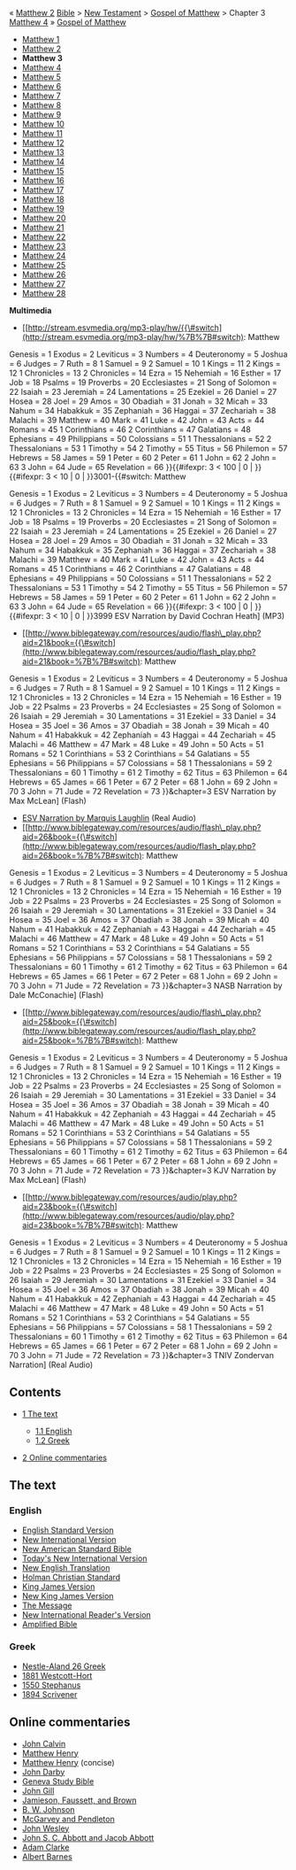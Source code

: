 « [Matthew 2](Matthew_2 "Matthew 2")
[Bible](Bible "Bible") \>
[New Testament](New_Testament "New Testament") \>
[Gospel of Matthew](Gospel_of_Matthew "Gospel of Matthew") \>
Chapter 3
[Matthew 4](Matthew_4 "Matthew 4") »
[Gospel of Matthew](Gospel_of_Matthew "Gospel of Matthew")
-   [Matthew 1](Matthew_1 "Matthew 1")
-   [Matthew 2](Matthew_2 "Matthew 2")
-   **Matthew 3**
-   [Matthew 4](Matthew_4 "Matthew 4")
-   [Matthew 5](Matthew_5 "Matthew 5")
-   [Matthew 6](Matthew_6 "Matthew 6")
-   [Matthew 7](Matthew_7 "Matthew 7")
-   [Matthew 8](Matthew_8 "Matthew 8")
-   [Matthew 9](Matthew_9 "Matthew 9")
-   [Matthew 10](Matthew_10 "Matthew 10")
-   [Matthew 11](Matthew_11 "Matthew 11")
-   [Matthew 12](Matthew_12 "Matthew 12")
-   [Matthew 13](Matthew_13 "Matthew 13")
-   [Matthew 14](Matthew_14 "Matthew 14")
-   [Matthew 15](Matthew_15 "Matthew 15")
-   [Matthew 16](Matthew_16 "Matthew 16")
-   [Matthew 17](Matthew_17 "Matthew 17")
-   [Matthew 18](Matthew_18 "Matthew 18")
-   [Matthew 19](Matthew_19 "Matthew 19")
-   [Matthew 20](Matthew_20 "Matthew 20")
-   [Matthew 21](Matthew_21 "Matthew 21")
-   [Matthew 22](Matthew_22 "Matthew 22")
-   [Matthew 23](Matthew_23 "Matthew 23")
-   [Matthew 24](Matthew_24 "Matthew 24")
-   [Matthew 25](Matthew_25 "Matthew 25")
-   [Matthew 26](Matthew_26 "Matthew 26")
-   [Matthew 27](Matthew_27 "Matthew 27")
-   [Matthew 28](Matthew_28 "Matthew 28")

**Multimedia**

-   [[http://stream.esvmedia.org/mp3-play/hw/{{\#switch](http://stream.esvmedia.org/mp3-play/hw/%7B%7B#switch):
    Matthew

Genesis = 1
Exodus = 2
Leviticus = 3
Numbers = 4
Deuteronomy = 5
Joshua = 6
Judges = 7
Ruth = 8
1 Samuel = 9
2 Samuel = 10
1 Kings = 11
2 Kings = 12
1 Chronicles = 13
2 Chronicles = 14
Ezra = 15
Nehemiah = 16
Esther = 17
Job = 18
Psalms = 19
Proverbs = 20
Ecclesiastes = 21
Song of Solomon = 22
Isaiah = 23
Jeremiah = 24
Lamentations = 25
Ezekiel = 26
Daniel = 27
Hosea = 28
Joel = 29
Amos = 30
Obadiah = 31
Jonah = 32
Micah = 33
Nahum = 34
Habakkuk = 35
Zephaniah = 36
Haggai = 37
Zechariah = 38
Malachi = 39
Matthew = 40
Mark = 41
Luke = 42
John = 43
Acts = 44
Romans = 45
1 Corinthians = 46
2 Corinthians = 47
Galatians = 48
Ephesians = 49
Philippians = 50
Colossians = 51
1 Thessalonians = 52
2 Thessalonians = 53
1 Timothy = 54
2 Timothy = 55
Titus = 56
Philemon = 57
Hebrews = 58
James = 59
1 Peter = 60
2 Peter = 61
1 John = 62
2 John = 63
3 John = 64
Jude = 65
Revelation = 66
}}{{\#ifexpr: 3 < 100 | 0 | }}{{\#ifexpr: 3 < 10 | 0 |
}}3001-{{\#switch: Matthew

Genesis = 1
Exodus = 2
Leviticus = 3
Numbers = 4
Deuteronomy = 5
Joshua = 6
Judges = 7
Ruth = 8
1 Samuel = 9
2 Samuel = 10
1 Kings = 11
2 Kings = 12
1 Chronicles = 13
2 Chronicles = 14
Ezra = 15
Nehemiah = 16
Esther = 17
Job = 18
Psalms = 19
Proverbs = 20
Ecclesiastes = 21
Song of Solomon = 22
Isaiah = 23
Jeremiah = 24
Lamentations = 25
Ezekiel = 26
Daniel = 27
Hosea = 28
Joel = 29
Amos = 30
Obadiah = 31
Jonah = 32
Micah = 33
Nahum = 34
Habakkuk = 35
Zephaniah = 36
Haggai = 37
Zechariah = 38
Malachi = 39
Matthew = 40
Mark = 41
Luke = 42
John = 43
Acts = 44
Romans = 45
1 Corinthians = 46
2 Corinthians = 47
Galatians = 48
Ephesians = 49
Philippians = 50
Colossians = 51
1 Thessalonians = 52
2 Thessalonians = 53
1 Timothy = 54
2 Timothy = 55
Titus = 56
Philemon = 57
Hebrews = 58
James = 59
1 Peter = 60
2 Peter = 61
1 John = 62
2 John = 63
3 John = 64
Jude = 65
Revelation = 66
}}{{\#ifexpr: 3 < 100 | 0 | }}{{\#ifexpr: 3 < 10 | 0 | }}3999 ESV
Narration by David Cochran Heath] (MP3)

-   [[http://www.biblegateway.com/resources/audio/flash\_play.php?aid=21&book={{\#switch](http://www.biblegateway.com/resources/audio/flash_play.php?aid=21&book=%7B%7B#switch):
    Matthew

Genesis = 1
Exodus = 2
Leviticus = 3
Numbers = 4
Deuteronomy = 5
Joshua = 6
Judges = 7
Ruth = 8
1 Samuel = 9
2 Samuel = 10
1 Kings = 11
2 Kings = 12
1 Chronicles = 13
2 Chronicles = 14
Ezra = 15
Nehemiah = 16
Esther = 19
Job = 22
Psalms = 23
Proverbs = 24
Ecclesiastes = 25
Song of Solomon = 26
Isaiah = 29
Jeremiah = 30
Lamentations = 31
Ezekiel = 33
Daniel = 34
Hosea = 35
Joel = 36
Amos = 37
Obadiah = 38
Jonah = 39
Micah = 40
Nahum = 41
Habakkuk = 42
Zephaniah = 43
Haggai = 44
Zechariah = 45
Malachi = 46
Matthew = 47
Mark = 48
Luke = 49
John = 50
Acts = 51
Romans = 52
1 Corinthians = 53
2 Corinthians = 54
Galatians = 55
Ephesians = 56
Philippians = 57
Colossians = 58
1 Thessalonians = 59
2 Thessalonians = 60
1 Timothy = 61
2 Timothy = 62
Titus = 63
Philemon = 64
Hebrews = 65
James = 66
1 Peter = 67
2 Peter = 68
1 John = 69
2 John = 70
3 John = 71
Jude = 72
Revelation = 73
}}&chapter=3 ESV Narration by Max McLean] (Flash)

-   [ESV Narration by Marquis Laughlin](http://www.gnpcb.org/esv/share/audio/smil?passage=Matthew+3)
    (Real Audio)
-   [[http://www.biblegateway.com/resources/audio/flash\_play.php?aid=26&book={{\#switch](http://www.biblegateway.com/resources/audio/flash_play.php?aid=26&book=%7B%7B#switch):
    Matthew

Genesis = 1
Exodus = 2
Leviticus = 3
Numbers = 4
Deuteronomy = 5
Joshua = 6
Judges = 7
Ruth = 8
1 Samuel = 9
2 Samuel = 10
1 Kings = 11
2 Kings = 12
1 Chronicles = 13
2 Chronicles = 14
Ezra = 15
Nehemiah = 16
Esther = 19
Job = 22
Psalms = 23
Proverbs = 24
Ecclesiastes = 25
Song of Solomon = 26
Isaiah = 29
Jeremiah = 30
Lamentations = 31
Ezekiel = 33
Daniel = 34
Hosea = 35
Joel = 36
Amos = 37
Obadiah = 38
Jonah = 39
Micah = 40
Nahum = 41
Habakkuk = 42
Zephaniah = 43
Haggai = 44
Zechariah = 45
Malachi = 46
Matthew = 47
Mark = 48
Luke = 49
John = 50
Acts = 51
Romans = 52
1 Corinthians = 53
2 Corinthians = 54
Galatians = 55
Ephesians = 56
Philippians = 57
Colossians = 58
1 Thessalonians = 59
2 Thessalonians = 60
1 Timothy = 61
2 Timothy = 62
Titus = 63
Philemon = 64
Hebrews = 65
James = 66
1 Peter = 67
2 Peter = 68
1 John = 69
2 John = 70
3 John = 71
Jude = 72
Revelation = 73
}}&chapter=3 NASB Narration by Dale McConachie] (Flash)

-   [[http://www.biblegateway.com/resources/audio/flash\_play.php?aid=25&book={{\#switch](http://www.biblegateway.com/resources/audio/flash_play.php?aid=25&book=%7B%7B#switch):
    Matthew

Genesis = 1
Exodus = 2
Leviticus = 3
Numbers = 4
Deuteronomy = 5
Joshua = 6
Judges = 7
Ruth = 8
1 Samuel = 9
2 Samuel = 10
1 Kings = 11
2 Kings = 12
1 Chronicles = 13
2 Chronicles = 14
Ezra = 15
Nehemiah = 16
Esther = 19
Job = 22
Psalms = 23
Proverbs = 24
Ecclesiastes = 25
Song of Solomon = 26
Isaiah = 29
Jeremiah = 30
Lamentations = 31
Ezekiel = 33
Daniel = 34
Hosea = 35
Joel = 36
Amos = 37
Obadiah = 38
Jonah = 39
Micah = 40
Nahum = 41
Habakkuk = 42
Zephaniah = 43
Haggai = 44
Zechariah = 45
Malachi = 46
Matthew = 47
Mark = 48
Luke = 49
John = 50
Acts = 51
Romans = 52
1 Corinthians = 53
2 Corinthians = 54
Galatians = 55
Ephesians = 56
Philippians = 57
Colossians = 58
1 Thessalonians = 59
2 Thessalonians = 60
1 Timothy = 61
2 Timothy = 62
Titus = 63
Philemon = 64
Hebrews = 65
James = 66
1 Peter = 67
2 Peter = 68
1 John = 69
2 John = 70
3 John = 71
Jude = 72
Revelation = 73
}}&chapter=3 KJV Narration by Max McLean] (Flash)

-   [[http://www.biblegateway.com/resources/audio/play.php?aid=23&book={{\#switch](http://www.biblegateway.com/resources/audio/play.php?aid=23&book=%7B%7B#switch):
    Matthew

Genesis = 1
Exodus = 2
Leviticus = 3
Numbers = 4
Deuteronomy = 5
Joshua = 6
Judges = 7
Ruth = 8
1 Samuel = 9
2 Samuel = 10
1 Kings = 11
2 Kings = 12
1 Chronicles = 13
2 Chronicles = 14
Ezra = 15
Nehemiah = 16
Esther = 19
Job = 22
Psalms = 23
Proverbs = 24
Ecclesiastes = 25
Song of Solomon = 26
Isaiah = 29
Jeremiah = 30
Lamentations = 31
Ezekiel = 33
Daniel = 34
Hosea = 35
Joel = 36
Amos = 37
Obadiah = 38
Jonah = 39
Micah = 40
Nahum = 41
Habakkuk = 42
Zephaniah = 43
Haggai = 44
Zechariah = 45
Malachi = 46
Matthew = 47
Mark = 48
Luke = 49
John = 50
Acts = 51
Romans = 52
1 Corinthians = 53
2 Corinthians = 54
Galatians = 55
Ephesians = 56
Philippians = 57
Colossians = 58
1 Thessalonians = 59
2 Thessalonians = 60
1 Timothy = 61
2 Timothy = 62
Titus = 63
Philemon = 64
Hebrews = 65
James = 66
1 Peter = 67
2 Peter = 68
1 John = 69
2 John = 70
3 John = 71
Jude = 72
Revelation = 73
}}&chapter=3 TNIV Zondervan Narration] (Real Audio)

## Contents

-   [1 The text](#The_text)
    -   [1.1 English](#English)
    -   [1.2 Greek](#Greek)

-   [2 Online commentaries](#Online_commentaries)

## The text

### English

-   [English Standard Version](http://www.gnpcb.org/esv/search/?q=Matthew%203)
-   [New International Version](http://www.biblegateway.com/passage/?search=Matthew%203&version=31)
-   [New American Standard Bible](http://www.biblegateway.com/passage/?search=Matthew%203&version=49)
-   [Today's New International Version](http://www.ibs.org/bible/verse/index.php?q=Matthew%203)
-   [New English Translation](http://net.bible.org/bible.php?book=Matthew&chapter=3)
-   [Holman Christian Standard](http://www.biblegateway.com/passage/?search=Matthew%203&version=77)
-   [King James Version](http://www.biblegateway.com/passage/?search=Matthew%203&version=9)
-   [New King James Version](http://www.biblegateway.com/passage/?search=Matthew%203&version=50)
-   [The Message](http://www.biblegateway.com/passage/?search=Matthew%203&version=65)
-   [New International Reader's Version](http://www.biblegateway.com/passage/?search=Matthew%203&version=76)
-   [Amplified Bible](http://www.biblegateway.com/passage/?search=Matthew%203&version=45)

### Greek

-   [Nestle-Aland 26 Greek](http://www.zhubert.com/bible?source=greek&verseref=Matthew+3)
-   [1881 Westcott-Hort](http://www.biblegateway.com/passage/?search=Matthew%203&version=68)
-   [1550 Stephanus](http://www.biblegateway.com/passage/?search=Matthew%203&version=69)
-   [1894 Scrivener](http://www.biblegateway.com/passage/?search=Matthew%203&version=70)

## Online commentaries

-   [John Calvin](http://www.ccel.org/ccel/calvin/calcom31.ix.xxvii.html)
-   [Matthew Henry](http://eword.gospelcom.net/comments/matthew/mh/matthew3.htm)
-   [Matthew Henry](http://eword.gospelcom.net/comments/matthew/mhc/matthew3.htm)
    (concise)
-   [John Darby](http://eword.gospelcom.net/comments/matthew/darby/matthew3.htm)
-   [Geneva Study Bible](http://eword.gospelcom.net/comments/matthew/geneva/matthew3.htm)
-   [John Gill](http://eword.gospelcom.net/comments/matthew/gill/matthew3.htm)
-   [Jamieson, Faussett, and Brown](http://www.ewordtoday.com/comments/matthew/jfb/matthew3.htm)
-   [B. W. Johnson](http://eword.gospelcom.net/comments/matthew/johnson/matthew3.htm)
-   [McGarvey and Pendleton](http://eword.gospelcom.net/comments/matthew/four/matthew3.htm)
-   [John Wesley](http://eword.gospelcom.net/comments/matthew/wesley/matthew3.htm)
-   [John S. C. Abbott and Jacob Abbott](http://www.studylight.org/com/ain/view.cgi?book=mt&chapter=003)
-   [Adam Clarke](http://www.studylight.org/com/acc/view.cgi?book=mt&chapter=003)
-   [Albert Barnes](http://www.studylight.org/com/bnn/view.cgi?book=mt&chapter=003)



